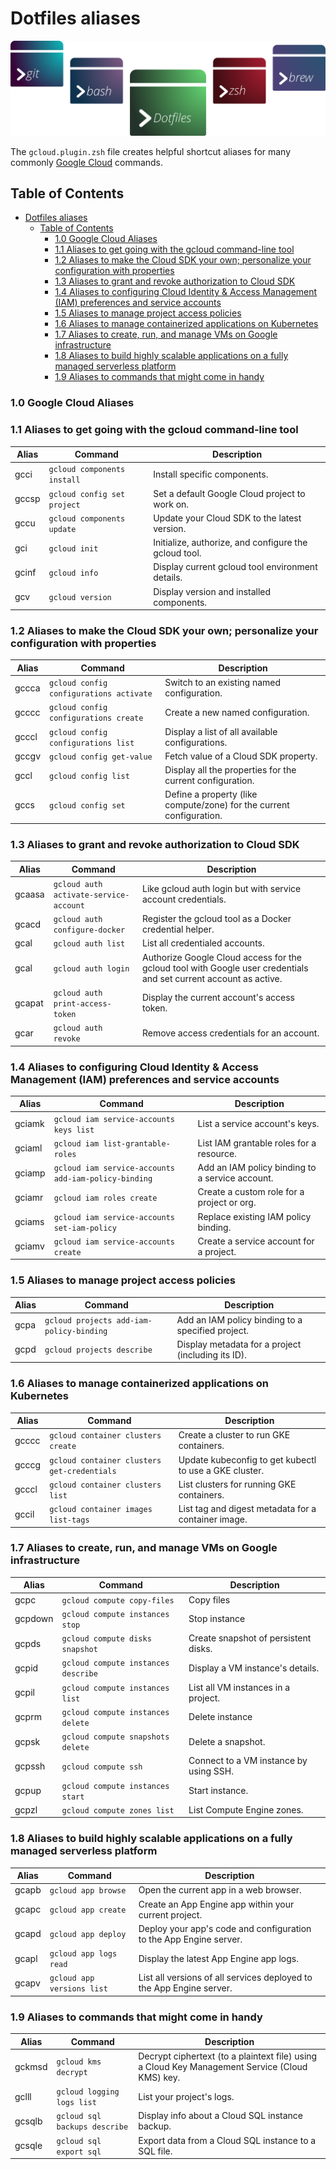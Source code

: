 # Dotfiles aliases

![Banner representing the Dotfiles Library](/media/dotfiles.svg)

The `gcloud.plugin.zsh` file creates helpful shortcut aliases for many commonly
[Google Cloud](https://cloud.google.com/) commands.

## Table of Contents

- [Dotfiles aliases](#dotfiles-aliases)
  - [Table of Contents](#table-of-contents)
    - [1.0 Google Cloud Aliases](#10-google-cloud-aliases)
    - [1.1 Aliases to get going with the gcloud command-line tool](#11-aliases-to-get-going-with-the-gcloud-command-line-tool)
    - [1.2 Aliases to make the Cloud SDK your own; personalize your configuration with properties](#12-aliases-to-make-the-cloud-sdk-your-own-personalize-your-configuration-with-properties)
    - [1.3 Aliases to grant and revoke authorization to Cloud SDK](#13-aliases-to-grant-and-revoke-authorization-to-cloud-sdk)
    - [1.4 Aliases to configuring Cloud Identity & Access Management (IAM) preferences and service accounts](#14-aliases-to-configuring-cloud-identity--access-management-iam-preferences-and-service-accounts)
    - [1.5 Aliases to manage project access policies](#15-aliases-to-manage-project-access-policies)
    - [1.6 Aliases to manage containerized applications on Kubernetes](#16-aliases-to-manage-containerized-applications-on-kubernetes)
    - [1.7 Aliases to create, run, and manage VMs on Google infrastructure](#17-aliases-to-create-run-and-manage-vms-on-google-infrastructure)
    - [1.8 Aliases to build highly scalable applications on a fully managed serverless platform](#18-aliases-to-build-highly-scalable-applications-on-a-fully-managed-serverless-platform)
    - [1.9 Aliases to commands that might come in handy](#19-aliases-to-commands-that-might-come-in-handy)

### 1.0 Google Cloud Aliases

### 1.1 Aliases to get going with the gcloud command-line tool

| Alias | Command                                  | Description                                        |
| ----- | ---------------------------------------- | -------------------------------------------------- |
| gcci  | `gcloud components install` | Install specific components. |
| gccsp | `gcloud config set project` | Set a default Google Cloud project to work on. |
| gccu  | `gcloud components update` | Update your Cloud SDK to the latest version. |
| gci   | `gcloud init` | Initialize, authorize, and configure the gcloud tool. |
| gcinf | `gcloud info` | Display current gcloud tool environment details. |
| gcv   | `gcloud version` | Display version and installed components. |

### 1.2 Aliases to make the Cloud SDK your own; personalize your configuration with properties

| Alias | Command                                  | Description                    |
| ----- | ---------------------------------------- | ------------------------------ |
| gccca | `gcloud config configurations activate` | Switch to an existing named configuration. |
| gcccc | `gcloud config configurations create` | Create a new named configuration. |
| gcccl | `gcloud config configurations list` | Display a list of all available configurations. |
| gccgv | `gcloud config get-value` | Fetch value of a Cloud SDK property. |
| gccl  | `gcloud config list` | Display all the properties for the current configuration. |
| gccs  | `gcloud config set` | Define a property (like compute/zone) for the current configuration. |

### 1.3 Aliases to grant and revoke authorization to Cloud SDK

| Alias | Command                                  | Description                    |
| ----- | ---------------------------------------- | ------------------------------ |
| gcaasa | `gcloud auth activate-service-account` | Like gcloud auth login but with service account credentials. |
| gcacd  | `gcloud auth configure-docker` | Register the gcloud tool as a Docker credential helper. |
| gcal   | `gcloud auth list` | List all credentialed accounts. |
| gcal   | `gcloud auth login` | Authorize Google Cloud access for the gcloud tool with Google user credentials and set current account as active. |
| gcapat | `gcloud auth print-access-token` | Display the current account's access token. |
| gcar   | `gcloud auth revoke` | Remove access credentials for an account. |

### 1.4 Aliases to configuring Cloud Identity & Access Management (IAM) preferences and service accounts

| Alias | Command                                  | Description                    |
| ----- | ---------------------------------------- | ------------------------------ |
| gciamk  | `gcloud iam service-accounts keys list` | List a service account's keys. |
| gciaml  | `gcloud iam list-grantable-roles` | List IAM grantable roles for a resource. |
| gciamp  | `gcloud iam service-accounts add-iam-policy-binding` | Add an IAM policy binding to a service account. |
| gciamr  | `gcloud iam roles create` | Create a custom role for a project or org. |
| gciams  | `gcloud iam service-accounts set-iam-policy` | Replace existing IAM policy binding. |
| gciamv  | `gcloud iam service-accounts create` | Create a service account for a project. |

### 1.5 Aliases to manage project access policies

| Alias | Command                                  | Description                    |
| ----- | ---------------------------------------- | ------------------------------ |
| gcpa  | `gcloud projects add-iam-policy-binding` | Add an IAM policy binding to a specified project. |
| gcpd  | `gcloud projects describe` | Display metadata for a project (including its ID). |

### 1.6 Aliases to manage containerized applications on Kubernetes

| Alias | Command                                  | Description                    |
| ----- | ---------------------------------------- | ------------------------------ |
| gcccc  | `gcloud container clusters create` | Create a cluster to run GKE containers. |
| gcccg  | `gcloud container clusters get-credentials` | Update kubeconfig to get kubectl to use a GKE cluster. |
| gcccl  | `gcloud container clusters list` | List clusters for running GKE containers. |
| gccil  | `gcloud container images list-tags` | List tag and digest metadata for a container image. |

### 1.7 Aliases to create, run, and manage VMs on Google infrastructure

| Alias | Command                                  | Description                    |
| ----- | ---------------------------------------- | ------------------------------ |
| gcpc     | `gcloud compute copy-files` | Copy files |
| gcpdown  | `gcloud compute instances stop` | Stop instance |
| gcpds    | `gcloud compute disks snapshot` | Create snapshot of persistent disks. |
| gcpid    | `gcloud compute instances describe` | Display a VM instance's details. |
| gcpil    | `gcloud compute instances list` | List all VM instances in a project. |
| gcprm    | `gcloud compute instances delete` | Delete instance |
| gcpsk    | `gcloud compute snapshots delete` | Delete a snapshot. |
| gcpssh   | `gcloud compute ssh` | Connect to a VM instance by using SSH. |
| gcpup    | `gcloud compute instances start` | Start instance. |
| gcpzl    | `gcloud compute zones list` | List Compute Engine zones. |

### 1.8 Aliases to build highly scalable applications on a fully managed serverless platform

| Alias | Command                                  | Description                    |
| ----- | ---------------------------------------- | ------------------------------ |
| gcapb  | `gcloud app browse` | Open the current app in a web browser. |
| gcapc  | `gcloud app create` | Create an App Engine app within your current project. |
| gcapd  | `gcloud app deploy` | Deploy your app's code and configuration to the App Engine server. |
| gcapl  | `gcloud app logs read` | Display the latest App Engine app logs. |
| gcapv  | `gcloud app versions list` | List all versions of all services deployed to the App Engine server. |

### 1.9 Aliases to commands that might come in handy

| Alias | Command                                  | Description                    |
| ----- | ---------------------------------------- | ------------------------------ |
| gckmsd  | `gcloud kms decrypt` | Decrypt ciphertext (to a plaintext file) using a Cloud Key Management Service (Cloud KMS) key. |
| gclll   | `gcloud logging logs list` | List your project's logs. |
| gcsqlb  | `gcloud sql backups describe` | Display info about a Cloud SQL instance backup. |
| gcsqle  | `gcloud sql export sql` | Export data from a Cloud SQL instance to a SQL file. |
